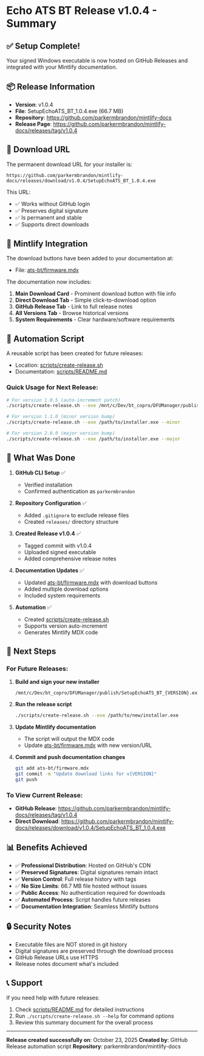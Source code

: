# Echo ATS BT Release v1.0.4 - Summary

## ✅ Setup Complete!

Your signed Windows executable is now hosted on GitHub Releases and integrated with your Mintlify documentation.

## 📦 Release Information

- **Version**: v1.0.4
- **File**: SetupEchoATS_BT_1.0.4.exe (66.7 MB)
- **Repository**: https://github.com/parkermbrandon/mintlify-docs
- **Release Page**: https://github.com/parkermbrandon/mintlify-docs/releases/tag/v1.0.4

## 🔗 Download URL

The permanent download URL for your installer is:
```
https://github.com/parkermbrandon/mintlify-docs/releases/download/v1.0.4/SetupEchoATS_BT_1.0.4.exe
```

This URL:
- ✅ Works without GitHub login
- ✅ Preserves digital signature
- ✅ Is permanent and stable
- ✅ Supports direct downloads

## 📄 Mintlify Integration

The download buttons have been added to your documentation at:
- File: [ats-bt/firmware.mdx](ats-bt/firmware.mdx)

The documentation now includes:
1. **Main Download Card** - Prominent download button with file info
2. **Direct Download Tab** - Simple click-to-download option
3. **GitHub Release Tab** - Link to full release notes
4. **All Versions Tab** - Browse historical versions
5. **System Requirements** - Clear hardware/software requirements

## 🤖 Automation Script

A reusable script has been created for future releases:
- Location: [scripts/create-release.sh](scripts/create-release.sh)
- Documentation: [scripts/README.md](scripts/README.md)

### Quick Usage for Next Release:

```bash
# For version 1.0.5 (auto-increment patch)
./scripts/create-release.sh --exe /mnt/c/Dev/bt_copro/DFUManager/publish/SetupEchoATS_BT_1.0.5.exe

# For version 1.1.0 (minor version bump)
./scripts/create-release.sh --exe /path/to/installer.exe --minor

# For version 2.0.0 (major version bump)
./scripts/create-release.sh --exe /path/to/installer.exe --major
```

## 📝 What Was Done

1. **GitHub CLI Setup** ✅
   - Verified installation
   - Confirmed authentication as `parkermbrandon`

2. **Repository Configuration** ✅
   - Added `.gitignore` to exclude release files
   - Created `releases/` directory structure

3. **Created Release v1.0.4** ✅
   - Tagged commit with v1.0.4
   - Uploaded signed executable
   - Added comprehensive release notes

4. **Documentation Updates** ✅
   - Updated [ats-bt/firmware.mdx](ats-bt/firmware.mdx) with download buttons
   - Added multiple download options
   - Included system requirements

5. **Automation** ✅
   - Created [scripts/create-release.sh](scripts/create-release.sh)
   - Supports version auto-increment
   - Generates Mintlify MDX code

## 🚀 Next Steps

### For Future Releases:

1. **Build and sign your new installer**
   ```
   /mnt/c/Dev/bt_copro/DFUManager/publish/SetupEchoATS_BT_{VERSION}.exe
   ```

2. **Run the release script**
   ```bash
   ./scripts/create-release.sh --exe /path/to/new/installer.exe
   ```

3. **Update Mintlify documentation**
   - The script will output the MDX code
   - Update [ats-bt/firmware.mdx](ats-bt/firmware.mdx) with new version/URL

4. **Commit and push documentation changes**
   ```bash
   git add ats-bt/firmware.mdx
   git commit -m "Update download links for v{VERSION}"
   git push
   ```

### To View Current Release:
- **GitHub Release**: https://github.com/parkermbrandon/mintlify-docs/releases/tag/v1.0.4
- **Direct Download**: https://github.com/parkermbrandon/mintlify-docs/releases/download/v1.0.4/SetupEchoATS_BT_1.0.4.exe

## 📊 Benefits Achieved

- ✅ **Professional Distribution**: Hosted on GitHub's CDN
- ✅ **Preserved Signatures**: Digital signatures remain intact
- ✅ **Version Control**: Full release history with tags
- ✅ **No Size Limits**: 66.7 MB file hosted without issues
- ✅ **Public Access**: No authentication required for downloads
- ✅ **Automated Process**: Script handles future releases
- ✅ **Documentation Integration**: Seamless Mintlify buttons

## 🔒 Security Notes

- Executable files are NOT stored in git history
- Digital signatures are preserved through the download process
- GitHub Release URLs use HTTPS
- Release notes document what's included

## 📞 Support

If you need help with future releases:
1. Check [scripts/README.md](scripts/README.md) for detailed instructions
2. Run `./scripts/create-release.sh --help` for command options
3. Review this summary document for the overall process

---

**Release created successfully on**: October 23, 2025
**Created by**: GitHub Release automation script
**Repository**: parkermbrandon/mintlify-docs
